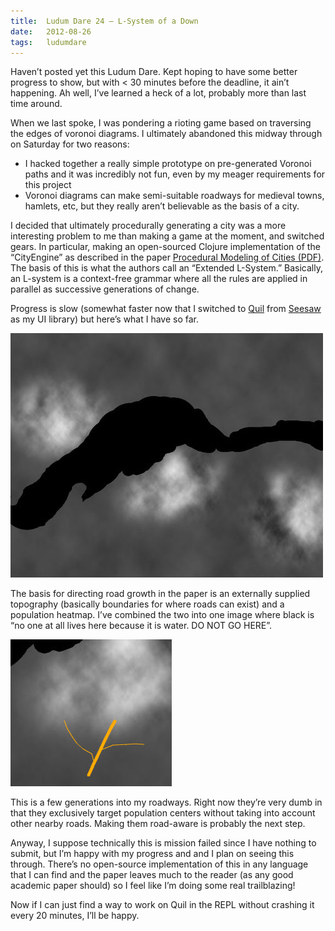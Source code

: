 ```yaml
---
title:  Ludum Dare 24 – L-System of a Down
date:   2012-08-26
tags:   ludumdare
---
```


Haven’t posted yet this Ludum Dare. Kept hoping to have some better progress to show, but with < 30 minutes before the deadline, it ain’t happening. Ah well, I’ve learned a heck of a lot, probably more than last time around.

When we last spoke, I was pondering a rioting game based on traversing the edges of voronoi diagrams. I ultimately abandoned this midway through on Saturday for two reasons:

* I hacked together a really simple prototype on pre-generated Voronoi paths and it was incredibly not fun, even by my meager requirements for this project
* Voronoi diagrams can make semi-suitable roadways for medieval towns, hamlets, etc, but they really aren’t believable as the basis of a city.

I decided that ultimately procedurally generating a city was a more interesting problem to me than making a game at the moment, and switched gears. In particular, making an open-sourced Clojure implementation of the “CityEngine” as described in the paper [Procedural Modeling of Cities (PDF)](http://www.cs.purdue.edu/homes/aliaga/cs197-10/papers/p_cities.pdf). The basis of this is what the authors call an “Extended L-System.” Basically, an L-system is a context-free grammar where all the rules are applied in parallel as successive generations of change.

Progress is slow (somewhat faster now that I switched to [Quil](https://github.com/quil/quil) from [Seesaw](https://github.com/daveray/seesaw/) as my UI library) but here’s what I have so far.

![](/images/2012-08-26-screen-1.jpg)

The basis for directing road growth in the paper is an externally supplied topography (basically boundaries for where roads can exist) and a population heatmap. I’ve combined the two into one image where black is “no one at all lives here because it is water. DO NOT GO HERE”.


![](/images/2012-08-26-screen-2.jpg)

This is a few generations into my roadways. Right now they’re very dumb in that they exclusively target population centers without taking into account other nearby roads. Making them road-aware is probably the next step.

Anyway, I suppose technically this is mission failed since I have nothing to submit, but I’m happy with my progress and and I plan on seeing this through. There’s no open-source implementation of this in any language that I can find and the paper leaves much to the reader (as any good academic paper should) so I feel like I’m doing some real trailblazing!

Now if I can just find a way to work on Quil in the REPL without crashing it every 20 minutes, I’ll be happy.